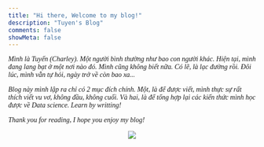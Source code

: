 ```yaml
---
title: "Hi there, Welcome to my blog!"
description: "Tuyen's Blog"
comments: false
showMeta: false
---
```


<p style = "font-family:Lora; font-weight: 400"><i>Mình là Tuyến (Charley). Một người bình thường như bao con người khác. Hiện tại, mình đang lang bạt ở một nơi nào đó. Mình cũng không biết nữa. Có lẽ, là lạc đường rồi.  Đôi lúc, mình vẫn tự hỏi, ngày trở về còn bao xa...</i></p>

<p style = "font-family:Lora; font-weight: 400"><i></i></p>

<p style = "font-family:Lora; font-weight: 400"><i> Blog này mình lập ra chỉ có 2 mục đích chính. Một, là để được viết, mình thực sự rất thích viết vu vơ, không đầu, không cuối. Và hai, là để tổng hợp lại các kiến thức mình học được về Data science. Learn by writting!</i></p>

<p style = "font-family:Lora; font-weight: 400"><i>Thank you for reading, I hope you enjoy my blog!</i></p>

<p align="center"><img src="/images/explore.jpg"></p>
